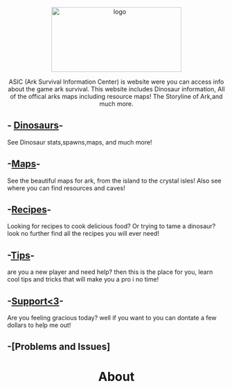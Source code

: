 
<div align="center">
  <img src="https://github.com/user-attachments/assets/0617047f-8770-4dc4-991c-c27c76f3f0f4" alt="logo" width="300" height="150">
</div>
<p align="center"> ASIC (Ark Survival Information Center) is website were you can access info about the game ark survival. This website includes Dinosaur information, All of the offical arks maps including resource  maps! The Storyline of Ark,and much more. </p>





  
##  - [Dinosaurs](Dinosaurs.md)- 
See Dinosaur stats,spawns,maps, and much more!    

##  -[Maps](maps.md)- 

See the beautiful maps for ark, from the island to the crystal isles! Also see where you can find resources and caves! 

##  -[Recipes](recipes.md)- 

Looking for recipes to cook delicious food? Or trying to tame a dinosaur? look no further find all the recipes you will ever need!

##  -[Tips](tips.md)- 

are you a new player and need help? then this is the place for you, learn cool tips and tricks that will make you a pro i no time!

##  -[Support<3](Donate.md)- 
Are you feeling gracious today? well if you want to you can dontate a few dollars to help me out!

##  -[Problems and Issues]
<div align="center"> 
 
  # About   

</div> 


                                            




